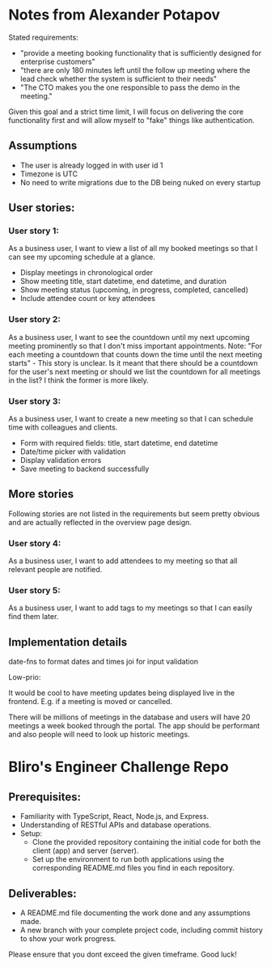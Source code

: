 # Notes from Alexander Potapov

Stated requirements:
- "provide a meeting booking functionality that is sufficiently designed for enterprise customers"
- "there are only 180 minutes left until the follow up meeting where the lead check whether the system is sufficient to their needs"
- "The CTO makes you the one responsible to pass the demo in the meeting."

Given this goal and a strict time limit, I will focus on delivering the core functionality first and will allow myself to "fake" things like authentication.

## Assumptions

- The user is already logged in with user id 1
- Timezone is UTC
- No need to write migrations due to the DB being nuked on every startup

## User stories:

### User story 1:
As a business user, I want to view a list of all my booked meetings so that I can see my upcoming schedule at a glance.
- Display meetings in chronological order
- Show meeting title, start datetime, end datetime, and duration
- Show meeting status (upcoming, in progress, completed, cancelled)
- Include attendee count or key attendees

### User story 2:
As a business user, I want to see the countdown until my next upcoming meeting prominently so that I don't miss important appointments.
Note: "For each meeting a countdown that counts down the time until the next meeting starts" - This story is unclear. Is it meant that there should be a countdown for the user's next meeting or should we list the countdown for all meetings in the list? I think the former is more likely.

### User story 3:
As a business user, I want to create a new meeting so that I can schedule time with colleagues and clients.

- Form with required fields: title, start datetime, end datetime
- Date/time picker with validation
- Display validation errors
- Save meeting to backend successfully

## More stories

Following stories are not listed in the requirements but seem pretty obvious and are actually reflected in the overview page design.

### User story 4:
As a business user, I want to add attendees to my meeting so that all relevant people are notified.

### User story 5:
As a business user, I want to add tags to my meetings so that I can easily find them later.

## Implementation details

date-fns to format dates and times
joi for input validation

Low-prio:

It would be cool to have meeting updates being displayed live in the frontend. E.g.
if a meeting is moved or cancelled.

There will be millions of meetings in the database and users will have 20 meetings a
week booked through the portal. The app should be performant and also people
will need to look up historic meetings.


# Bliro's Engineer Challenge Repo

## Prerequisites:
- Familiarity with TypeScript, React, Node.js, and Express.
- Understanding of RESTful APIs and database operations.
- Setup:
  - Clone the provided repository containing the initial code for both the client (app) and server (server). 
  - Set up the environment to run both applications using the corresponding README.md files you find in each repository.

## Deliverables:

- A README.md file documenting the work done and any assumptions made.
- A new branch with your complete project code, including commit history to show your work progress.

Please ensure that you dont exceed the given timeframe. Good luck!

